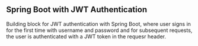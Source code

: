 <h2>Spring Boot with JWT Authentication</h2>

<p>Building block for JWT authentication with Spring Boot, where user signs in for the first time with username and 
password and for subsequent requests, the user is authenticated with a JWT token in the requesr header.</p>

